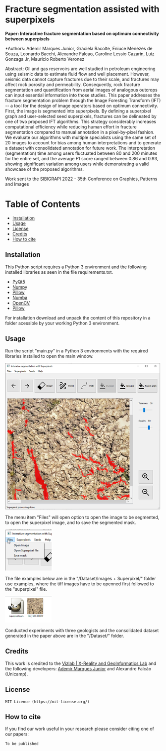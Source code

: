 # Fracture segmentation assisted with superpixels


**Paper: Interactive fracture segmentation based on optimum connectivity between superpixels**

*Authors: Ademir Marques Junior, Graciela Racolte, Eniuce Menezes de Souza, Leonardo Bacchi, Alexandre Falcao, Caroline Lessio Cazarin, Luiz Gonzaga Jr, Mauricio Roberto Veronez

Abstract: Oil and gas reservoirs are well studied in petroleum engineering using seismic data to estimate fluid flow and well placement. However, seismic data cannot capture fractures due to their scale, and fractures may affect rock porosity and permeability. Consequently, rock fracture segmentation and quantification from aerial images of analogous outcrops can input essential information into those studies. This paper addresses the fracture segmentation problem through the Image Foresting Transform (IFT) -- a tool for the design of image operators based on optimum connectivity. First, the image is segmented into superpixels. By defining a superpixel graph and user-selected seed superpixels, fractures can be delineated by one of two proposed IFT algorithms. This strategy considerably increases computational efficiency while reducing human effort in fracture segmentation compared to manual annotation in a pixel-by-pixel fashion. We evaluate our algorithms with multiple specialists using the same set of 20 images to account for bias among human interpretations and to generate a dataset with consolidated annotation for future work. The interpretation (segmentation) time among users fluctuated between 80 and 200 minutes for the entire set, and the average F1 score ranged between 0.86 and 0.93, showing significant variation among users while demonstrating a valid showcase of the proposed algorithms.

Work sent to the SIBIGRAPI 2022 - 35th Conference on Graphics, Patterns and Images


# Table of Contents

- [Installation](#installation)
- [Usage](#usage)
- [License](#license)
- [Credits](#credits)
- [How to cite](#how-to-cite)


## Installation

This Python script requires a Python 3 environment and the following installed libraries as seen in the file requirements.txt.

- [PyQt5](https://keras.io/)
- [Numpy](https://numpy.org/)
- [Pillow]()
- [Numba](https://pypi.org/project/sewar/)
- [OpenCV](https://pypi.org/project/opencv-python/)
- [Pillow]()


For installation download and unpack the content of this repository in a folder acessible by your working Python 3 environment.


## Usage

Run the script "main.py" in a Python 3 environments with the required libraries installed to open the main window.

<img src="https://github.com/ademirmarquesjunior/superpixel_segmentation/blob/main/docs/screen.png" width="500" alt="Neural network learning process">

The menu item "Files" will open option to open the image to be segmented, to open the superpixel image, and to save the segmented mask.

<img src="https://github.com/ademirmarquesjunior/superpixel_segmentation/blob/main/docs/open_files.png" width="150" alt="Neural network learning process">

The file examples below are in the "/Dataset/Images + Superpixel/" folder use examples, where the tiff images have to be openned first followed to the "superpixel" file.

<img src="https://github.com/ademirmarquesjunior/superpixel_segmentation/blob/main/docs/files.png" width="150" alt="Neural network learning process">

Conducted experiments with three geologists and the consolidated dataset generated in the paper above are in the "/Dataset/" folder.



## Credits	
This work is credited to the [Vizlab | X-Reality and GeoInformatics Lab](http://vizlab.unisinos.br/) and the following developers:	[Ademir Marques Junior](https://www.researchgate.net/profile/Ademir_Junior) and Alexandre Falcão (Unicamp).

## License

    MIT Licence (https://mit-license.org/)

## How to cite

If you find our work useful in your research please consider citing one of our papers:

```bash
To be published
```

